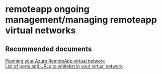 <properties
	pageTitle="remoteapp ongoing management/managing remoteapp virtual networks"
	description="remoteapp ongoing management/managing remoteapp virtual networks"
	service="microsoft.remoteapp"
	resource=""
	authors="aashu"
	displayOrder=""
	selfHelpType="generic"
	supportTopicIds="32335846"
	resourceTags=""
	productPesIds="15540"
	cloudEnvironments="public"
	articleId="e383eec4-f9c0-468e-992d-0ec0fe81ec42"
/>

# remoteapp ongoing management/managing remoteapp virtual networks

## **Recommended documents**
[Planning your Azure RemoteApp virtual network](https://azure.microsoft.com/documentation/articles/remoteapp-planvnet/)<br>
[List of ports and URLs to whitelist in your virtual network](https://azure.microsoft.com/documentation/articles/remoteapp-ports/)
